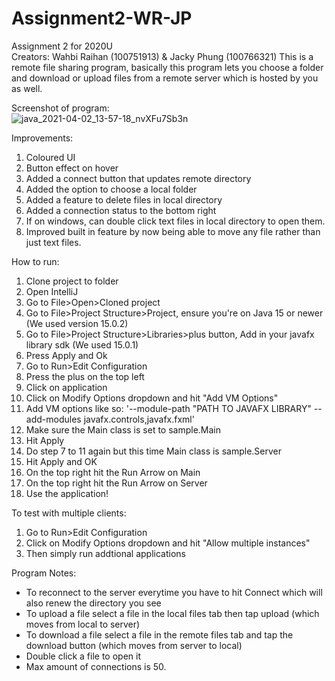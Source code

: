 # Assignment2-WR-JP
Assignment 2 for 2020U\
Creators: Wahbi Raihan (100751913) & Jacky Phung (100766321)
This is a remote file sharing program, basically this program lets you choose a folder and download or upload files
from a remote server which is hosted by you as well.

Screenshot of program:\
![java_2021-04-02_13-57-18_nvXFu7Sb3n](https://user-images.githubusercontent.com/37226310/113440942-6229b500-93bb-11eb-814d-719feb9072da.png)



Improvements:
1. Coloured UI
2. Button effect on hover
3. Added a connect button that updates remote directory
4. Added the option to choose a local folder
5. Added a feature to delete files in local directory
6. Added a connection status to the bottom right
7. If on windows, can double click text files in local directory to open them.
8. Improved built in feature by now being able to move any file rather than just text files.

How to run:
1. Clone project to folder
1. Open IntelliJ
2. Go to File>Open>Cloned project 
3. Go to File>Project Structure>Project, ensure you're on Java 15 or newer (We used version 15.0.2)
4. Go to File>Project Structure>Libraries>plus button, Add in your javafx library sdk (We used 15.0.1)
5. Press Apply and Ok
6. Go to Run>Edit Configuration
7. Press the plus on the top left
8. Click on application
9. Click on Modify Options dropdown and hit "Add VM Options"
10. Add VM options like so: '--module-path "PATH TO JAVAFX LIBRARY" --add-modules javafx.controls,javafx.fxml'
11. Make sure the Main class is set to sample.Main
12. Hit Apply
13. Do step 7 to 11 again but this time Main class is sample.Server
14. Hit Apply and OK
15. On the top right hit the Run Arrow on Main
16. On the top right hit the Run Arrow on Server
17. Use the application!

To test with multiple clients:
1. Go to Run>Edit Configuration
2. Click on Modify Options dropdown and hit "Allow multiple instances"
3. Then simply run addtional applications

Program Notes:
- To reconnect to the server everytime you have to hit Connect which will also renew the directory you see
- To upload a file select a file in the local files tab then tap upload (which moves from local to server)
- To download a file select a file in the remote files tab and tap the download button (which moves from server to local)
- Double click a file to open it
- Max amount of connections is 50.
